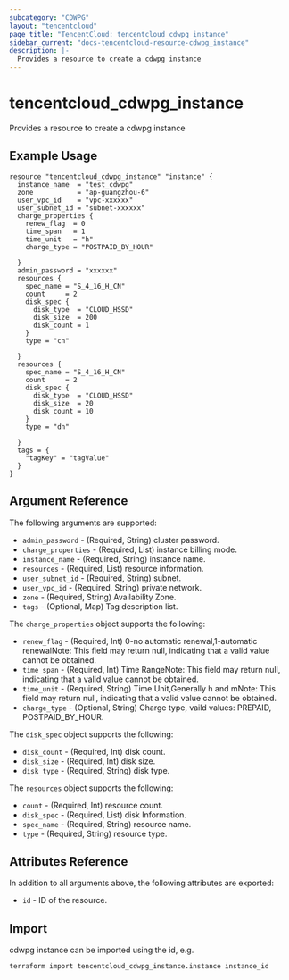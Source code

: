 ```yaml
---
subcategory: "CDWPG"
layout: "tencentcloud"
page_title: "TencentCloud: tencentcloud_cdwpg_instance"
sidebar_current: "docs-tencentcloud-resource-cdwpg_instance"
description: |-
  Provides a resource to create a cdwpg instance
---
```


# tencentcloud_cdwpg_instance

Provides a resource to create a cdwpg instance

## Example Usage

```hcl
resource "tencentcloud_cdwpg_instance" "instance" {
  instance_name  = "test_cdwpg"
  zone           = "ap-guangzhou-6"
  user_vpc_id    = "vpc-xxxxxx"
  user_subnet_id = "subnet-xxxxxx"
  charge_properties {
    renew_flag  = 0
    time_span   = 1
    time_unit   = "h"
    charge_type = "POSTPAID_BY_HOUR"

  }
  admin_password = "xxxxxx"
  resources {
    spec_name = "S_4_16_H_CN"
    count     = 2
    disk_spec {
      disk_type  = "CLOUD_HSSD"
      disk_size  = 200
      disk_count = 1
    }
    type = "cn"

  }
  resources {
    spec_name = "S_4_16_H_CN"
    count     = 2
    disk_spec {
      disk_type  = "CLOUD_HSSD"
      disk_size  = 20
      disk_count = 10
    }
    type = "dn"

  }
  tags = {
    "tagKey" = "tagValue"
  }
}
```

## Argument Reference

The following arguments are supported:

* `admin_password` - (Required, String) cluster password.
* `charge_properties` - (Required, List) instance billing mode.
* `instance_name` - (Required, String) instance name.
* `resources` - (Required, List) resource information.
* `user_subnet_id` - (Required, String) subnet.
* `user_vpc_id` - (Required, String) private network.
* `zone` - (Required, String) Availability Zone.
* `tags` - (Optional, Map) Tag description list.

The `charge_properties` object supports the following:

* `renew_flag` - (Required, Int) 0-no automatic renewal,1-automatic renewalNote: This field may return null, indicating that a valid value cannot be obtained.
* `time_span` - (Required, Int) Time RangeNote: This field may return null, indicating that a valid value cannot be obtained.
* `time_unit` - (Required, String) Time Unit,Generally h and mNote: This field may return null, indicating that a valid value cannot be obtained.
* `charge_type` - (Optional, String) Charge type, vaild values: PREPAID, POSTPAID_BY_HOUR.

The `disk_spec` object supports the following:

* `disk_count` - (Required, Int) disk count.
* `disk_size` - (Required, Int) disk size.
* `disk_type` - (Required, String) disk type.

The `resources` object supports the following:

* `count` - (Required, Int) resource count.
* `disk_spec` - (Required, List) disk Information.
* `spec_name` - (Required, String) resource name.
* `type` - (Required, String) resource type.

## Attributes Reference

In addition to all arguments above, the following attributes are exported:

* `id` - ID of the resource.



## Import

cdwpg instance can be imported using the id, e.g.

```
terraform import tencentcloud_cdwpg_instance.instance instance_id
```

